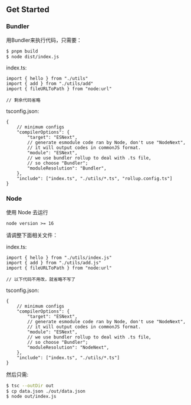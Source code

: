 ## Get Started 

### Bundler 
用Bundler来执行代码，只需要：
```sh 
$ pnpm build
$ node dist/index.js
```

index.ts:
```ts{.line-numbers} 
import { hello } from "./utils"
import { add } from "./utils/add"
import { fileURLToPath } from "node:url"

// 剩余代码省略
```

tsconfig.json:
```json{.line-numbers} 
{
    // minimum configs
    "compilerOptions": {
        "target": "ESNext",
        // generate esmodule code ran by Node, don't use "NodeNext",
        // it will output codes in commonJS format.
        "module": "ESNext",
        // we use bundler rollup to deal with .ts file,
        // so choose "Bundler";
        "moduleResolution": "Bundler",
    },
    "include": ["index.ts", "./utils/*.ts", "rollup.config.ts"]
}
```

### Node 
使用 Node 去运行

`node version >= 16`

请调整下面相关文件：

index.ts:
```ts{.line-numbers} 
import { hello } from "./utils/index.js"
import { add } from "./utils/add.js"
import { fileURLToPath } from "node:url"

// 以下代码不用改，就省略不写了
```

tsconfig.json:
```json{.line-numbers} 
{
    // minimum configs
    "compilerOptions": {
        "target": "ESNext",
        // generate esmodule code ran by Node, don't use "NodeNext",
        // it will output codes in commonJS format.
        "module": "ESNext",
        // we use bundler rollup to deal with .ts file,
        // so choose "Bundler";
        "moduleResolution": "NodeNext",
    },
    "include": ["index.ts", "./utils/*.ts"]
}
```

然后只需:
```sh 
$ tsc --outDir out
$ cp data.json ./out/data.json
$ node out/index.js
```

